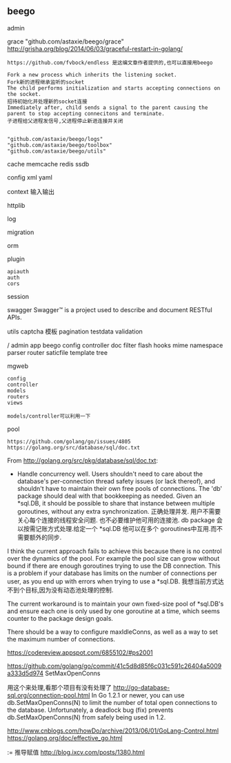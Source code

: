 beego
-----

admin
	
grace
	"github.com/astaxie/beego/grace"
	http://grisha.org/blog/2014/06/03/graceful-restart-in-golang/

	https://github.com/fvbock/endless 是这编文章作者提供的,也可以直接用beego

	Fork a new process which inherits the listening socket.
	Fork新的进程继承监听的socket
	The child performs initialization and starts accepting connections on the socket.
	招待初始化并处理新的socket连接
	Immediately after, child sends a signal to the parent causing the parent to stop accepting connecitons and terminate.
	子进程给父进程发信号,父进程停止新进连接并关闭


	"github.com/astaxie/beego/logs"
	"github.com/astaxie/beego/toolbox"
	"github.com/astaxie/beego/utils"

cache 
	memcache
	redis
	ssdb

config
	xml
	yaml

context
	输入输出

httplib

log

migration


orm

plugin

	apiauth
	auth
	cors

session

swagger
	Swagger™ is a project used to describe and document RESTful APIs.


utils
	captcha  模板
	pagination
	testdata
validation

/
	admin
	app
	beego
	config
	controller
	doc
	filter
	flash
	hooks
	mime
	namespace
	parser
	router
	saticfile
	template
	tree


mgweb

	config
	controller
	models
	routers
	views

	models/controller可以利用一下

pool

	https://github.com/golang/go/issues/4805
	https://golang.org/src/database/sql/doc.txt

From http://golang.org/src/pkg/database/sql/doc.txt:

* Handle concurrency well.  Users shouldn't need to care about the
   database's per-connection thread safety issues (or lack thereof),
   and shouldn't have to maintain their own free pools of connections.
   The 'db' package should deal with that bookkeeping as needed.  Given
   an *sql.DB, it should be possible to share that instance between
   multiple goroutines, without any extra synchronization.
   正确处理并发. 用户不需要关心每个连接的线程安全问题. 也不必要维护他可用的连接池.
   db package 会以按需记账方式处理.给定一个 *sql.DB 他可以在多个 goroutines中互用.而不需要额外的同步.

I think the current approach fails to achieve this because there is no control over the
dynamics of the pool. For example the pool size can grow without bound if there are
enough goroutines trying to use the DB connection. This is a problem if your database
has limits on the number of connections per user, as you end up with errors when trying
to use a *sql.DB.
我想当前方式达不到个目标,因为没有动态池处理的控制.

The current workaround is to maintain your own fixed-size pool of *sql.DB's and ensure
each one is only used by one goroutine at a time, which seems counter to the package
design goals.

There should be a way to configure maxIdleConns, as well as a way to set the maximum
number of connections.



https://codereview.appspot.com/6855102/#ps2001

https://github.com/golang/go/commit/41c5d8d85f6c031c591c26404a5009a333d5d974
SetMaxOpenConns

用这个来处理,看那个项目有没有处理了
	http://go-database-sql.org/connection-pool.html
	In Go 1.2.1 or newer, you can use db.SetMaxOpenConns(N) to limit the number of total open connections to the database. Unfortunately, a deadlock bug (fix) prevents db.SetMaxOpenConns(N) from safely being used in 1.2.



http://www.cnblogs.com/howDo/archive/2013/06/01/GoLang-Control.html
https://golang.org/doc/effective_go.html

:= 推导赋值
http://blog.ixcv.com/posts/1380.html




